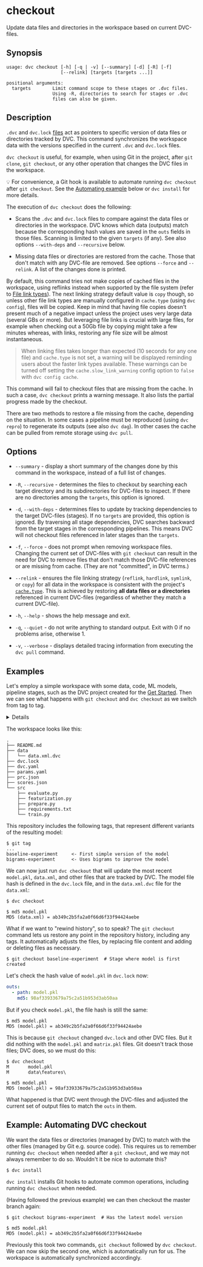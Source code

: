 # checkout

Update data files and directories in the <abbr>workspace</abbr> based on current
DVC-files.

## Synopsis

```usage
usage: dvc checkout [-h] [-q | -v] [--summary] [-d] [-R] [-f]
                    [--relink] [targets [targets ...]]

positional arguments:
  targets        Limit command scope to these stages or .dvc files.
                 Using -R, directories to search for stages or .dvc
                 files can also be given.
```

## Description

`.dvc` and `dvc.lock` [files](/doc/user-guide/dvc-files-and-directories) act as
pointers to specific version of data files or directories tracked by DVC. This
command synchronizes the workspace data with the versions specified in the
current `.dvc` and `dvc.lock` files.

`dvc checkout` is useful, for example, when using Git in the
<abbr>project</abbr>, after `git clone`, `git checkout`, or any other operation
that changes the DVC files in the workspace.

💡 For convenience, a Git hook is available to automate running `dvc checkout`
after `git checkout`. See the
[Automating example](#example-automating-dvc-checkout) below or `dvc install`
for more details.

The execution of `dvc checkout` does the following:

- Scans the `.dvc` and `dvc.lock` files to compare against the data files or
  directories in the <abbr>workspace</abbr>. DVC knows which data
  (<abbr>outputs</abbr>) match because the corresponding hash values are saved
  in the `outs` fields in those files. Scanning is limited to the given
  `targets` (if any). See also options `--with-deps` and `--recursive` below.

- Missing data files or directories are restored from the <abbr>cache</abbr>.
  Those that don't match with any DVC-file are removed. See options `--force`
  and `--relink`. A list of the changes done is printed.

By default, this command tries not make copies of cached files in the workspace,
using reflinks instead when supported by the file system (refer to
[File link types](/doc/user-guide/large-dataset-optimization#file-link-types-for-the-dvc-cache)).
The next linking strategy default value is `copy` though, so unless other file
link types are manually configured in `cache.type` (using `dvc config`), files
will be copied. Keep in mind that having file copies doesn't present much of a
negative impact unless the project uses very large data (several GBs or more).
But leveraging file links is crucial with large files, for example when checking
out a 50Gb file by copying might take a few minutes whereas, with links,
restoring any file size will be almost instantaneous.

> When linking files takes longer than expected (10 seconds for any one file)
> and `cache.type` is not set, a warning will be displayed reminding users about
> the faster link types available. These warnings can be turned off setting the
> `cache.slow_link_warning` config option to `false` with `dvc config cache`.

This command will fail to checkout files that are missing from the cache. In
such a case, `dvc checkout` prints a warning message. It also lists the partial
progress made by the checkout.

There are two methods to restore a file missing from the cache, depending on the
situation. In some cases a pipeline must be reproduced (using `dvc repro`) to
regenerate its outputs (see also `dvc dag`). In other cases the cache can be
pulled from remote storage using `dvc pull`.

## Options

- `--summary` - display a short summary of the changes done by this command in
  the workspace, instead of a full list of changes.

- `-R`, `--recursive` - determines the files to checkout by searching each
  target directory and its subdirectories for DVC-files to inspect. If there are
  no directories among the `targets`, this option is ignored.

- `-d`, `--with-deps` - determines files to update by tracking dependencies to
  the target DVC-files (stages). If no `targets` are provided, this option is
  ignored. By traversing all stage dependencies, DVC searches backward from the
  target stages in the corresponding pipelines. This means DVC will not checkout
  files referenced in later stages than the `targets`.

- `-f`, `--force` - does not prompt when removing workspace files. Changing the
  current set of DVC-files with `git checkout` can result in the need for DVC to
  remove files that don't match those DVC-file references or are missing from
  cache. (They are not "committed", in DVC terms.)

- `--relink` - ensures the file linking strategy (`reflink`, `hardlink`,
  `symlink`, or `copy`) for all data in the workspace is consistent with the
  project's [`cache.type`](/doc/command-reference/config#cache). This is
  achieved by restoring **all data files or a directories** referenced in
  current DVC-files (regardless of whether they match a current DVC-file).

- `-h`, `--help` - shows the help message and exit.

- `-q`, `--quiet` - do not write anything to standard output. Exit with 0 if no
  problems arise, otherwise 1.

- `-v`, `--verbose` - displays detailed tracing information from executing the
  `dvc pull` command.

## Examples

Let's employ a simple <abbr>workspace</abbr> with some data, code, ML models,
pipeline stages, such as the <abbr>DVC project</abbr> created for the
[Get Started](/doc/tutorials/get-started). Then we can see what happens with
`git checkout` and `dvc checkout` as we switch from tag to tag.

<details>

### Click and expand to setup the project

Start by cloning our example repo if you don't already have it:

```dvc
$ git clone https://github.com/iterative/example-get-started
$ cd example-get-started
$ dvc fetch -aT
```

We run `dvc fetch` with the `-aT` flags to get the DVC-tracked data from all Git
branches and tags from [remote storage](/doc/command-reference/remote) to the
<abbr>cache</abbr>. This way it's all available for the `checkout` examples
below.

</details>

The workspace looks like this:

```dvc
.
├── README.md
├── data
│   └── data.xml.dvc
├── dvc.lock
├── dvc.yaml
├── params.yaml
├── prc.json
├── scores.json
└── src
    ├── evaluate.py
    ├── featurization.py
    ├── prepare.py
    ├── requirements.txt
    └── train.py
```

This repository includes the following tags, that represent different variants
of the resulting model:

```dvc
$ git tag
...
baseline-experiment     <- First simple version of the model
bigrams-experiment      <- Uses bigrams to improve the model
```

We can now just run `dvc checkout` that will update the most recent `model.pkl`,
`data.xml`, and other files that are tracked by DVC. The model file hash is
defined in the `dvc.lock` file, and in the `data.xml.dvc` file for the
`data.xml`:

```dvc
$ dvc checkout

$ md5 model.pkl
MD5 (data.xml) = ab349c2b5fa2a0f66d6f33f94424aebe
```

What if we want to "rewind history", so to speak? The `git checkout` command
lets us restore any point in the repository history, including any tags. It
automatically adjusts the files, by replacing file content and adding or
deleting files as necessary.

```dvc
$ git checkout baseline-experiment  # Stage where model is first created
```

Let's check the hash value of `model.pkl` in `dvc.lock` now:

```yaml
outs:
  - path: model.pkl
    md5: 98af33933679a75c2a51b953d3ab50aa
```

But if you check `model.pkl`, the file hash is still the same:

```dvc
$ md5 model.pkl
MD5 (model.pkl) = ab349c2b5fa2a0f66d6f33f94424aebe
```

This is because `git checkout` changed `dvc.lock` and other DVC files. But it
did nothing with the `model.pkl` and `matrix.pkl` files. Git doesn't track those
files; DVC does, so we must do this:

```dvc
$ dvc checkout
M       model.pkl
M       data\features\

$ md5 model.pkl
MD5 (model.pkl) = 98af33933679a75c2a51b953d3ab50aa
```

What happened is that DVC went through the DVC-files and adjusted the current
set of <abbr>output</abbr> files to match the `outs` in them.

## Example: Automating DVC checkout

We want the data files or directories (managed by DVC) to match with the other
files (managed by Git e.g. source code). This requires us to remember running
`dvc checkout` when needed after a `git checkout`, and we may not always
remember to do so. Wouldn't it be nice to automate this?

```dvc
$ dvc install
```

`dvc install` installs Git hooks to automate common operations, including
running `dvc checkout` when needed.

(Having followed the previous example) we can then checkout the master branch
again:

```dvc
$ git checkout bigrams-experiment  # Has the latest model version

$ md5 model.pkl
MD5 (model.pkl) = ab349c2b5fa2a0f66d6f33f94424aebe
```

Previously this took two commands, `git checkout` followed by `dvc checkout`. We
can now skip the second one, which is automatically run for us. The workspace is
automatically synchronized accordingly.
